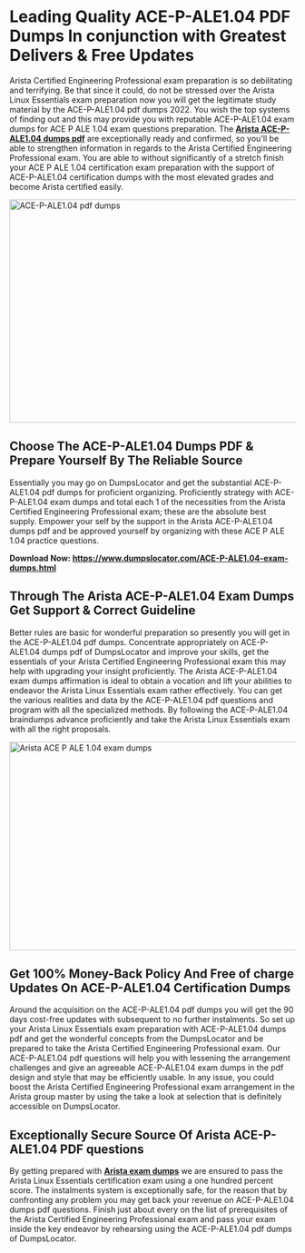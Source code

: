 <h1><strong>Leading Quality ACE-P-ALE1.04 PDF Dumps In conjunction with Greatest Delivers &amp; Free Updates</strong></h1>
<p>Arista Certified Engineering Professional exam preparation is so debilitating and terrifying. Be that since it could, do not be stressed over the Arista Linux Essentials exam preparation now you will get the legitimate study material by the ACE-P-ALE1.04 pdf dumps 2022. You wish the top systems of finding out and this may provide you with reputable ACE-P-ALE1.04 exam dumps for ACE P ALE 1.04 exam questions preparation. The <strong><a href="https://www.dumpslocator.com/ACE-P-ALE1.04-exam-dumps.html">Arista ACE-P-ALE1.04 dumps pdf</a></strong> are exceptionally ready and confirmed, so you'll be able to strengthen information in regards to the Arista Certified Engineering Professional exam. You are able to without significantly of a stretch finish your ACE P ALE 1.04 certification exam preparation with the support of ACE-P-ALE1.04 certification dumps with the most elevated grades and become Arista certified easily.</p>
<p><img src="https://i.ibb.co/SKhFh8d/Pastel-Purple-Computer-UI-Class-Syllabus-Education-Presentation.png" alt="ACE-P-ALE1.04 pdf dumps" width="700" height="393" /></p>
<h2><strong>Choose The ACE-P-ALE1.04 Dumps PDF &amp; Prepare Yourself By The Reliable Source</strong></h2>
<p>Essentially you may go on DumpsLocator and get the substantial ACE-P-ALE1.04 pdf dumps for proficient organizing. Proficiently strategy with ACE-P-ALE1.04 exam dumps and total each 1 of the necessities from the Arista Certified Engineering Professional exam; these are the absolute best supply. Empower your self by the support in the Arista ACE-P-ALE1.04 dumps pdf and be approved yourself by organizing with these ACE P ALE 1.04 practice questions.</p>
<p><strong>Download Now: <a href="https://www.dumpslocator.com/ACE-P-ALE1.04-exam-dumps.html">https://www.dumpslocator.com/ACE-P-ALE1.04-exam-dumps.html</a></strong></p>
<h2><strong>Through The Arista ACE-P-ALE1.04 Exam Dumps Get Support &amp; Correct Guideline</strong></h2>
<p>Better rules are basic for wonderful preparation so presently you will get in the ACE-P-ALE1.04 pdf dumps. Concentrate appropriately on ACE-P-ALE1.04 dumps pdf of DumpsLocator and improve your skills, get the essentials of your Arista Certified Engineering Professional exam this may help with upgrading your insight proficiently. The Arista ACE-P-ALE1.04 exam dumps affirmation is ideal to obtain a vocation and lift your abilities to endeavor the Arista Linux Essentials exam rather effectively. You can get the various realities and data by the ACE-P-ALE1.04 pdf questions and program with all the specialized methods. By following the ACE-P-ALE1.04 braindumps advance proficiently and take the Arista Linux Essentials exam with all the right proposals.</p>
<p><a href="https://www.dumpslocator.com/ACE-P-ALE1.04-exam-dumps.html"><img src="https://i.ibb.co/NtZbgjG/Blue-and-White-Medical-Dental-Clinic-Facebook-Ad.png" alt="Arista ACE P ALE 1.04 exam dumps" width="700" height="367" /></a></p>
<h2><strong>Get 100% Money-Back Policy And Free of charge Updates On ACE-P-ALE1.04 Certification Dumps</strong></h2>
<p>Around the acquisition on the ACE-P-ALE1.04 pdf dumps you will get the 90 days cost-free updates with subsequent to no further instalments. So set up your Arista Linux Essentials exam preparation with ACE-P-ALE1.04 dumps pdf and get the wonderful concepts from the DumpsLocator and be prepared to take the Arista Certified Engineering Professional exam. Our ACE-P-ALE1.04 pdf questions will help you with lessening the arrangement challenges and give an agreeable ACE-P-ALE1.04 exam dumps in the pdf design and style that may be efficiently usable. In any issue, you could boost the Arista Certified Engineering Professional exam arrangement in the Arista group master by using the take a look at selection that is definitely accessible on DumpsLocator.</p>
<h2><strong>Exceptionally Secure Source Of Arista ACE-P-ALE1.04 PDF questions</strong></h2>
<p>By getting prepared with <strong><a href="https://www.dumpslocator.com/arista-exams.html">Arista exam dumps</a></strong> we are ensured to pass the Arista Linux Essentials certification exam using a one hundred percent score. The instalments system is exceptionally safe, for the reason that by confronting any problem you may get back your revenue on ACE-P-ALE1.04 dumps pdf questions. Finish just about every on the list of prerequisites of the Arista Certified Engineering Professional exam and pass your exam inside the key endeavor by rehearsing using the ACE-P-ALE1.04 pdf dumps of DumpsLocator.</p>
